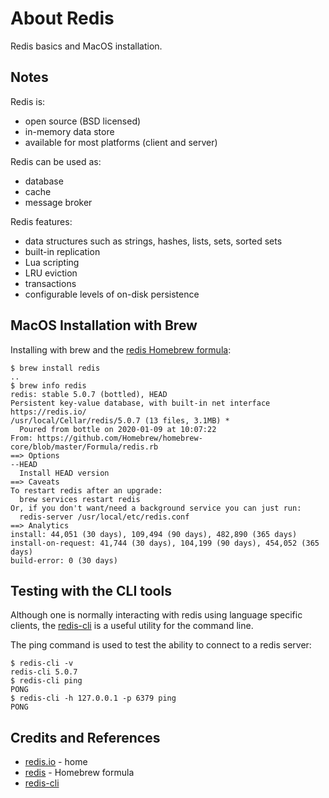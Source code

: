 # About Redis

Redis basics and MacOS installation.

## Notes

Redis is:

* open source (BSD licensed)
* in-memory data store
* available for most platforms (client and server)

Redis can be used as:

* database
* cache
* message broker

Redis features:

* data structures such as strings, hashes, lists, sets, sorted sets
* built-in replication
* Lua scripting
* LRU eviction
* transactions
* configurable levels of on-disk persistence

## MacOS Installation with Brew

Installing with brew and the [redis Homebrew formula](https://formulae.brew.sh/formula/redis):

```
$ brew install redis
..
$ brew info redis
redis: stable 5.0.7 (bottled), HEAD
Persistent key-value database, with built-in net interface
https://redis.io/
/usr/local/Cellar/redis/5.0.7 (13 files, 3.1MB) *
  Poured from bottle on 2020-01-09 at 10:07:22
From: https://github.com/Homebrew/homebrew-core/blob/master/Formula/redis.rb
==> Options
--HEAD
  Install HEAD version
==> Caveats
To restart redis after an upgrade:
  brew services restart redis
Or, if you don't want/need a background service you can just run:
  redis-server /usr/local/etc/redis.conf
==> Analytics
install: 44,051 (30 days), 109,494 (90 days), 482,890 (365 days)
install-on-request: 41,744 (30 days), 104,199 (90 days), 454,052 (365 days)
build-error: 0 (30 days)
```

## Testing with the CLI tools

Although one is normally interacting with redis using language specific clients, the
[redis-cli](https://redis.io/topics/rediscli) is a useful utility for the command line.

The ping command is used to test the ability to connect to a redis server:

```
$ redis-cli -v
redis-cli 5.0.7
$ redis-cli ping
PONG
$ redis-cli -h 127.0.0.1 -p 6379 ping
PONG
```

## Credits and References

* [redis.io](https://redis.io/) - home
* [redis](https://formulae.brew.sh/formula/redis) - Homebrew formula
* [redis-cli ](https://redis.io/topics/rediscli)
